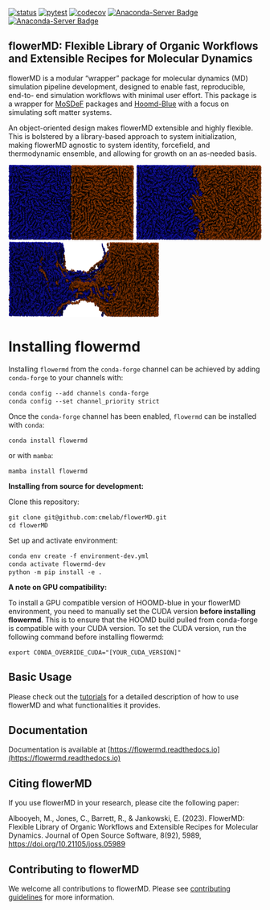 [![status](https://joss.theoj.org/papers/75c5135b3e0eb1b561a89783ce949067/status.svg)](https://joss.theoj.org/papers/75c5135b3e0eb1b561a89783ce949067)
[![pytest](https://github.com/cmelab/flowerMD/actions/workflows/pytest.yml/badge.svg)](https://github.com/cmelab/flowerMD/actions/workflows/pytest.yml)
[![codecov](https://codecov.io/gh/cmelab/flowerMD/branch/main/graph/badge.svg?token=86LY9WHSH6)](https://codecov.io/gh/cmelab/flowerMD)
[![Anaconda-Server Badge](https://anaconda.org/conda-forge/flowermd/badges/version.svg)](https://anaconda.org/conda-forge/flowermd)
[![Anaconda-Server Badge](https://anaconda.org/conda-forge/flowermd/badges/latest_release_date.svg)](https://anaconda.org/conda-forge/flowermd)
## flowerMD: Flexible Library of Organic Workflows and Extensible Recipes for Molecular Dynamics
flowerMD is a modular “wrapper” package for molecular dynamics (MD)
simulation pipeline development, designed to enable fast, reproducible,
end-to- end simulation workflows with minimal user effort. This package is a
wrapper for [MoSDeF](https://github.com/mosdef-hub) packages and
[Hoomd-Blue](https://github.com/glotzerlab/hoomd-blue) with a focus on
simulating soft matter systems.

An object-oriented design makes flowerMD extensible and highly flexible.
This is bolstered by a library-based approach to system initialization, making
flowerMD agnostic to system identity, forcefield, and thermodynamic
ensemble, and allowing for growth on an as-needed basis.

<img src='docs/images/interface.png' width='250' height='150'> <img src='docs/images/adhesion.png' width='250' height='150'> <img src='docs/images/tensile2.png' width='300' height='150'>

Installing flowermd
===================

Installing `flowermd` from the `conda-forge` channel can be achieved by adding `conda-forge` to your channels with:

```
conda config --add channels conda-forge
conda config --set channel_priority strict
```

Once the `conda-forge` channel has been enabled, `flowermd` can be installed with `conda`:

```
conda install flowermd
```

or with `mamba`:

```
mamba install flowermd
```

**Installing from source for development:**

Clone this repository:

```
git clone git@github.com:cmelab/flowerMD.git
cd flowerMD
```

Set up and activate environment:

```
conda env create -f environment-dev.yml
conda activate flowermd-dev
python -m pip install -e .
```

**A note on GPU compatibility:**

To install a GPU compatible version of HOOMD-blue in your flowerMD
environment, you need to manually set the CUDA version **before installing flowermd**.
This is to ensure that the HOOMD build pulled from conda-forge is compatible with your CUDA version.
To set the CUDA version, run the following command before installing flowermd:
```
export CONDA_OVERRIDE_CUDA="[YOUR_CUDA_VERSION]"
```

## Basic Usage
Please check out the [tutorials](tutorials) for a detailed description of
how to use flowerMD and what functionalities it provides.

## Documentation
Documentation is available at [https://flowermd.readthedocs.io](https://flowermd.readthedocs.io)

## Citing flowerMD
If you use flowerMD in your research, please cite the following paper:

Albooyeh, M., Jones, C., Barrett, R., & Jankowski, E. (2023). FlowerMD: Flexible Library of Organic Workflows and Extensible Recipes for Molecular Dynamics. Journal of Open Source Software, 8(92), 5989, https://doi.org/10.21105/joss.05989

## Contributing to flowerMD
We welcome all contributions to flowerMD. Please see
[contributing guidelines](CONTRIBUTING.md) for more information.



[//]: # (#### Using the built in molecules, systems and forcefields:)

[//]: # (README, documentation and tutorials are a work in progress.)
